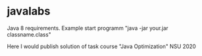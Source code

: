 # javalabs
Java 8 requirements. Example start programm "java -jar your.jar classname.class"

Here I would publish solution of task course "Java Optimization" NSU 2020
